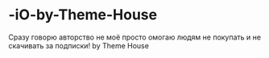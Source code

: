 # -iO-by-Theme-House
Сразу говорю авторство не моё просто омогаю людям не покупать и не скачивать за подписки! by Theme House
